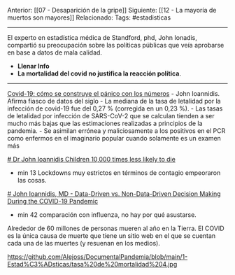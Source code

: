 Anterior: [[07 - Desaparición de la gripe]]
Siguiente: [[12 - La mayoría de muertos son mayores]]
Relacionado:
Tags: #estadisticas

------------------------------------------------------

El experto en estadística médica de Standford, phd, John Ionadis, compartió su preocupación sobre las políticas públicas que veía aprobarse en base a datos de mala calidad.

- **Llenar Info**
- **La mortalidad del covid no justifica la reacción política**.


--------------------------------------------------------------

[Covid-19: cómo se construye el pánico con los números](https://tierrapura.org/2021/04/28/covid-19-como-se-construye-el-panico-con-los-numeros/)
     - John Ioannidis. Afirma fiasco de datos del siglo
     - La mediana de la tasa de letalidad por la infección de covid-19 fue del 0,27 % (corregida en un 0,23 %).
	 - Las tasas de letalidad por infección de SARS-CoV-2 que se calculan tienden a ser mucho más bajas que las estimaciones realizadas a principios de la pandemia.
	 - Se asimilan errónea y maliciosamente a los positivos en el PCR como enfermos en el imaginario popular cuando solamente es un examen más
	 
[# Dr John Ioannidis Children 10,000 times less likely to die](https://odysee.com/@NJRE:f/JohnIoannidisSalzburg:f)
-	min 13 Lockdowns muy estrictos en términos de contagio empeoraron las cosas.


[# John Ioannidis, MD - Data-Driven vs. Non-Data-Driven Decision Making During the COVID-19 Pandemic](https://www.youtube.com/watch?v=g4TS38h81JE)
-	min 42 comparación con influenza, no hay por qué asustarse.

Alrededor de 60 millones de personas mueren al año en la Tierra. El COVID es la única causa de muerte que tiene un sitio web en el que se cuentan cada una de las muertes (y resuenan en los medios). 

https://github.com/Alejoss/DocumentalPandemia/blob/main/1-Estad%C3%ADsticas/tasa%20de%20mortalidad%204.jpg

